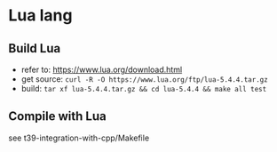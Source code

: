 # Lua lang

## Build Lua

 - refer to: https://www.lua.org/download.html
 - get source: `curl -R -O https://www.lua.org/ftp/lua-5.4.4.tar.gz`
 - build: `tar xf lua-5.4.4.tar.gz && cd lua-5.4.4 && make all test`

## Compile with Lua

see t39-integration-with-cpp/Makefile


